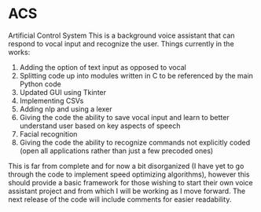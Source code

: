 # ACS
Artificial Control System 
This is a background voice assistant that can respond to vocal input and recognize the user. 
Things currently in the works:
1. Adding the option of text input as opposed to vocal 
2. Splitting code up into modules written in C to be referenced by the main Python code
3. Updated GUI using Tkinter 
4. Implementing CSVs  
5. Adding nlp and using a lexer 
6. Giving the code the ability to save vocal input and learn to better understand user based on key aspects of speech
7. Facial recognition 
8. Giving the code the ability to recognize commands not explicitly coded (open all applications rather than just a few precoded ones)

This is far from complete and for now a bit disorganized (I have yet to go through the code to implement speed optimizing algorithms), however this should provide a basic framework for those wishing to start their own voice assistant project and from which I will be working as I move forward. The next release of the code will include comments for easier readability. 
